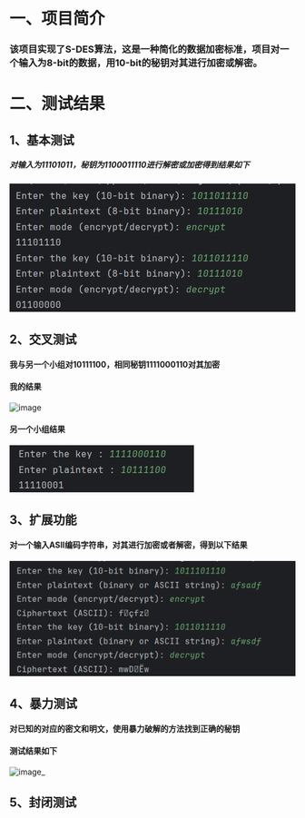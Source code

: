 # 一、项目简介<br>
### 该项目实现了S-DES算法，这是一种简化的数据加密标准，项目对一个输入为8-bit的数据，用10-bit的秘钥对其进行加密或解密。<br>
# 二、测试结果<br>
## 1、基本测试  
##### 对输入为11101011，秘钥为1100011110进行解密或加密得到结果如下  
![image](https://github.com/douge999/S-DES/blob/main/image/ba01500e-c780-41df-9f29-ab6e1258cc24.png)  
## 2、交叉测试  
#### 我与另一个小组对10111100，相同秘钥1111000110对其加密  
#### 我的结果  
![image]()  
#### 另一个小组结果  
![image](https://github.com/douge999/S-DES/blob/main/image/39859bd4ffa69e35a1c0dd481de787d4.png)  
## 3、扩展功能  
#### 对一个输入ASII编码字符串，对其进行加密或者解密，得到以下结果  
![image](https://github.com/douge999/S-DES/blob/main/image/210db2c3a0d53c9c1fc450b321b092a8.png)  
## 4、暴力测试
#### 对已知的对应的密文和明文，使用暴力破解的方法找到正确的秘钥  
#### 测试结果如下  
![image]()_  
## 5、封闭测试  
#### 

